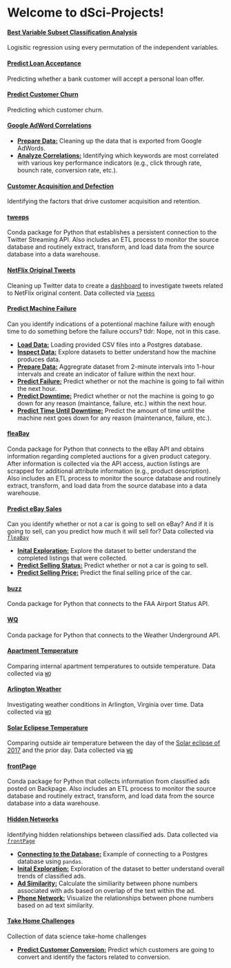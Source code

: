 # Welcome to dSci-Projects!

#### [Best Variable Subset Classification Analysis](https://github.com/CurtLH/dSci-Projects/blob/master/p01_best_variable_subset/best_subset_classification_analysis.ipynb)
Logisitic regression using every permutation of the independent variables.

#### [Predict Loan Acceptance](https://curtlh.github.io/dSci-Projects/p02_predict_loan_acceptance/predict_loan_acceptance.nb.html)
Predicting whether a bank customer will accept a personal loan offer.

#### [Predict Customer Churn](https://curtlh.github.io/dSci-Projects/p03_predict_customer_churn/predict_customer_churn.nb.html)
Predicting which customer churn.

#### [Google AdWord Correlations](https://github.com/CurtLH/dSci-Projects/tree/master/p04_google_adword_correlation)
- [**Prepare Data:**](https://github.com/CurtLH/dSci-Projects/blob/master/p04_google_adword_correlation/clean_up_adword_data.ipynb)
Cleaning up the data that is exported from Google AdWords.
- [**Analyze Correlations:**](https://curtlh.github.io/dSci-Projects/p04_google_adword_correlation/correlations_of_adwords.nb.html)
Identifying which keywords are most correlated with various key performance indicators (e.g., click through rate, bounch rate, conversion rate, etc.).

#### [Customer Acquisition and Defection](https://curtlh.github.io/dSci-Projects/p05_customer_acquisition_and_defection/acquisition_vs_retention_models.nb.html)
Identifying the factors that drive customer acquisition and retention.

#### [tweeps](https://github.com/CurtLH/tweeps)
Conda package for Python that establishes a persistent connection to the Twitter Streaming API.  Also includes an ETL process to  monitor the source database and routinely extract, transform, and load data from the source database into a data warehouse.

#### [NetFlix Original Tweets](https://github.com/CurtLH/dSci-Projects/blob/master/p06_netflix_original_content/netflix_data_cleanup.ipynb)
Cleaning up Twitter data to create a [dashboard](https://public.tableau.com/profile/curtis.h.#!/vizhome/NetflixonTwitter/Dashboard) to investigate tweets related to NetFlix original content. Data collected via [`tweeps`](https://github.com/CurtLH/tweeps)

#### [Predict Machine Failure](https://github.com/CurtLH/dSci-Projects/tree/master/p07_predict_machine_failure)
Can you identify indications of a potentional machine failure with enough time to do something before the failure occurs? tldr: Nope, not in this case.
- [**Load Data:**](https://github.com/CurtLH/dSci-Projects/blob/master/p07_predict_machine_failure/1_load_data.ipynb)
Loading provided CSV files into a Postgres database.
- [**Inspect Data:**](https://github.com/CurtLH/dSci-Projects/blob/master/p07_predict_machine_failure/2_inspect_data.ipynb)
Explore datasets to better understand how the machine produces data.
- [**Prepare Data:**](https://github.com/CurtLH/dSci-Projects/blob/master/p07_predict_machine_failure/3_prepare_data.ipynb)
Aggregrate dataset from 2-minute intervals into 1-hour intervals and create an indicator of failure within the next hour.
- [**Predict Failure:**](https://github.com/CurtLH/dSci-Projects/blob/master/p07_predict_machine_failure/4_predict_failure.ipynb)
Predict whether or not the machine is going to fail within the next hour.
- [**Predict Downtime:**](https://github.com/CurtLH/dSci-Projects/blob/master/p07_predict_machine_failure/5_predict_downtime.ipynb)
Predict whether or not the machine is going to go down for any reason (maintance, failure, etc.) within the next hour.
- [**Predict Time Until Downtime:**](https://github.com/CurtLH/dSci-Projects/blob/master/p07_predict_machine_failure/6_predict_time_until_down.ipynb)
Predict the amount of time until the machine next goes down for any reason (maintenance, failure, etc.).

#### [fleaBay](https://github.com/CurtLH/fleaBay)
Conda package for Python that connects to the eBay API and obtains information regarding completed auctions for a given product category. After information is collected via the API access, auction listings are scrapped for additional attribute information (e.g., product description). Also includes an ETL process to  monitor the source database and routinely extract, transform, and load data from the source database into a data warehouse.

#### [Predict eBay Sales](https://github.com/CurtLH/dSci-Projects/tree/master/p08_predict_ebay_sales)
Can you identify whether or not a car is going to sell on eBay? And if it is going to sell, can you predict how much it will sell for? Data collected via [`fleaBay`](https://github.com/CurtLH/fleaBay)

- [**Inital Exploration:**](https://curtlh.github.io/dSci-Projects/p08_predict_ebay_sales/1_inital_exploration.nb.html)
Explore the dataset to better understand the completed listings that were collected.
- [**Predict Selling Status:**](https://curtlh.github.io/dSci-Projects/p08_predict_ebay_sales/2_predict_selling_status.nb.html)
Predict whether or not a car is going to sell.
- [**Predict Selling Price:**](https://curtlh.github.io/dSci-Projects/p08_predict_ebay_sales/3_predict_selling_price.nb.html)
Predict the final selling price of the car.

#### [buzz](https://github.com/CurtLH/buzz)
Conda package for Python that connects to the FAA Airport Status API.

#### [WQ](https://github.com/CurtLH/WQ)
Conda package for Python that connects to the Weather Underground API.

#### [Apartment Temperature](https://curtlh.github.io/dSci-Projects/p09_apartment_temperatures/apartment_temperatures.nb.html)
Comparing internal apartment temperatures to outside temperature. Data collected via [`WQ`](https://github.com/CurtLH/WQ)

#### [Arlington Weather](https://curtlh.github.io/dSci-Projects/p10_arlington_weather/weather_conditions.nb.html)
Investigating weather conditions in Arlington, Virginia over time. Data collected via [`WQ`](https://github.com/CurtLH/WQ)

#### [Solar Eclipese Temperature](https://curtlh.github.io/dSci-Projects/p11_total_eclipse_temperatures/outside_temperatures.nb.html)
Comparing outside air temperature between the day of the [Solar eclipse of 2017](https://en.wikipedia.org/wiki/Solar_eclipse_of_August_21,_2017) and the prior day. Data collected via [`WQ`](https://github.com/CurtLH/WQ)

#### [frontPage](https://github.com/CurtLH/frontPage)
Conda package for Python that collects information from classified ads posted on Backpage. Also includes an ETL process to  monitor the source database and routinely extract, transform, and load data from the source database into a data warehouse.

#### [Hidden Networks](https://github.com/CurtLH/dSci-Projects/tree/master/p12_hidden_networks)
Identifying hidden relationships between classified ads. Data collected via [`frontPage`](https://github/com/CurtLH/frontPage)

- [**Connecting to the Database:**](https://github.com/CurtLH/dSci-Projects/blob/master/p12_hidden_networks/1_connecting_to_database_using_pandas.ipynbl)
Example of connecting to a Postgres database using `pandas`.
- [**Inital Exploration:**](https://github.com/CurtLH/dSci-Projects/blob/master/p12_hidden_networks/2_inital_exploration.ipynb)
Exploration of the dataset to better understand overall trends of classified ads.
- [**Ad Similarity:**](https://github.com/CurtLH/dSci-Projects/blob/master/p12_hidden_networks/3_ad_similarity.ipynb)
Calculate the similiarity between phone numbers associated with ads based on overlap of the text within the ad.
- [**Phone Network:**](https://curtlh.github.io/dSci-Projects/p12_hidden_networks/phone_network.html)
Visualize the relationships between phone numbers based on ad text similarity.

#### [Take Home Challenges](https://github.com/CurtLH/dSci-Projects/tree/master/p13_dSci_challenges)
Collection of data science take-home challenges
- [**Predict Customer Conversion:**](https://curtlh.github.io/dSci-Projects/p13_dSci_challenges/q1_conversion_rate/conversion_rate.nb.html)
Predict which customers are going to convert and identify the factors related to conversion.
